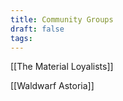 ```yaml
---
title: Community Groups
draft: false
tags:
---
```


[[The Material Loyalists]]

[[Waldwarf Astoria]]